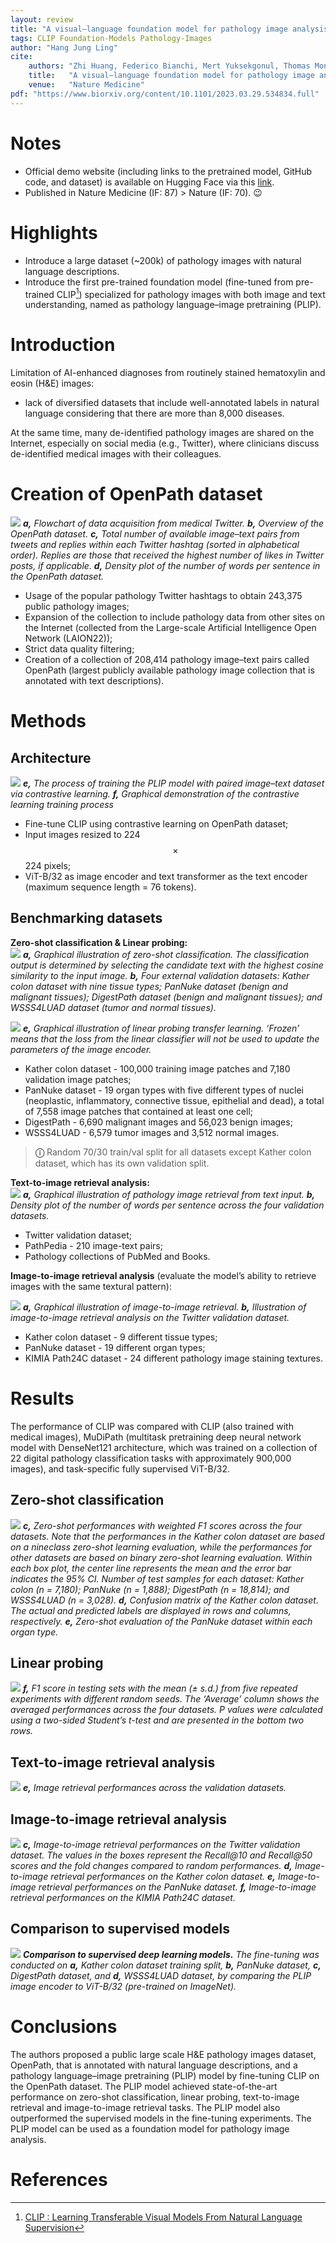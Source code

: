 ```yaml
---
layout: review
title: "A visual–language foundation model for pathology image analysis using medical Twitter"
tags: CLIP Foundation-Models Pathology-Images
author: "Hang Jung Ling"
cite:
    authors: "Zhi Huang, Federico Bianchi, Mert Yuksekgonul, Thomas Montine, James Zou"
    title:   "A visual–language foundation model for pathology image analysis using medical Twitter"
    venue:   "Nature Medicine"
pdf: "https://www.biorxiv.org/content/10.1101/2023.03.29.534834.full"
---
```


# Notes
* Official demo website (including links to the pretrained model, GitHub code, and dataset) is available on Hugging Face via this [link](https://huggingface.co/spaces/vinid/webplip).
* Published in Nature Medicine (IF: 87) > Nature (IF: 70). 😉

# Highlights
- Introduce a large dataset (~200k) of pathology images with natural language descriptions.
- Introduce the first pre-trained foundation model (fine-tuned from pre-trained CLIP[^1]) specialized for pathology images with both image and text understanding, named as pathology language–image pretraining (PLIP).

# Introduction
Limitation of AI-enhanced diagnoses from routinely stained hematoxylin and eosin (H&E) images:
- lack of diversified datasets that include well-annotated labels in natural language considering that there are more than 8,000 diseases.

At the same time, many de-identified pathology images are shared on the Internet, especially on social media (e.g., Twitter), where clinicians discuss de-identified medical images with their colleagues.

# Creation of OpenPath dataset
![](/collections/images/PLIP/dataset_creation.jpg)
***a,** Flowchart of data acquisition from medical Twitter. **b,** Overview of the OpenPath dataset. **c,** Total number of available image–text pairs from tweets and replies within each Twitter hashtag (sorted in alphabetical order). Replies are those that received the highest number of likes in Twitter posts, if applicable. **d,** Density plot of the number of words per sentence in the OpenPath dataset.*

- Usage of the popular pathology Twitter hashtags to obtain 243,375 public pathology images;  
- Expansion of the collection to include pathology data from other sites on the Internet (collected from the Large-scale Artificial Intelligence Open Network (LAION22));  
- Strict data quality filtering;  
- Creation of a collection of 208,414 pathology image–text pairs called OpenPath (largest publicly available pathology image collection that is annotated with text descriptions).  

# Methods
## Architecture
![](/collections/images/PLIP/architecture.jpg)
***e,** The process of training the PLIP model with paired image–text dataset via contrastive learning. **f,** Graphical demonstration of the contrastive learning training process*

- Fine-tune CLIP using contrastive learning on OpenPath dataset;
- Input images resized to 224 $$\times$$ 224 pixels;
- ViT-B/32 as image encoder and text transformer as the text encoder (maximum sequence length = 76 tokens).

## Benchmarking datasets
**Zero-shot classification & Linear probing:**  
![](/collections/images/PLIP/zero-shot.jpg)
***a,** Graphical illustration of zero-shot classification. The classification output is determined by selecting the candidate text with the highest cosine similarity to the input image. **b,** Four external validation datasets: Kather colon dataset with nine tissue types; PanNuke dataset (benign and malignant tissues); DigestPath dataset (benign and malignant tissues); and WSSS4LUAD dataset (tumor and normal tissues).*  

![](/collections/images/PLIP/linear_probing.jpg)
***e,** Graphical illustration of linear probing transfer learning. ‘Frozen’ means that the loss from the linear classifier will not be used to update the parameters of the image encoder.*

- Kather colon dataset - 100,000 training image patches and 7,180 validation image patches;<br>
- PanNuke dataset - 19 organ types with five different types of nuclei (neoplastic, inflammatory, connective tissue, epithelial and dead), a total of 7,558 image patches that contained at least one cell;<br>
- DigestPath - 6,690 malignant images and 56,023 benign images;<br> 
- WSSS4LUAD - 6,579 tumor images and 3,512 normal images.<br> 
> **&#9432;** Random 70/30 train/val split for all datasets except Kather colon dataset, which has its own validation split.  

**Text-to-image retrieval analysis:**  
![](/collections/images/PLIP/text2image.jpg)
***a,** Graphical illustration of pathology image retrieval from text input. **b,** Density plot of the number of words per sentence across the four validation datasets.*

- Twitter validation dataset;<br> 
- PathPedia - 210 image-text pairs;<br> 
- Pathology collections of PubMed and Books.<br> 

**Image-to-image retrieval analysis** (evaluate the model’s ability to retrieve images with the same textural pattern):

![](/collections/images/PLIP/image2image.jpg)
***a,** Graphical illustration of image-to-image retrieval. **b,** Illustration of image-to-image retrieval analysis on the Twitter validation dataset.*

- Kather colon dataset - 9 different tissue types;<br>
- PanNuke dataset - 19 different organ types;<br>
- KIMIA Path24C dataset - 24 different pathology image staining textures.

# Results
The performance of CLIP was compared with CLIP (also trained with medical images), MuDiPath (multitask pretraining deep neural network model with DenseNet121 architecture, which was trained on a collection of 22 digital pathology classification tasks with approximately 900,000 images), and task-specific fully supervised ViT-B/32.  

## Zero-shot classification
![](/collections/images/PLIP/zero_shot_results.jpg)
***c,** Zero-shot performances with weighted F1 scores across the four datasets. Note that the performances in the Kather colon dataset are based on a nineclass zero-shot learning evaluation, while the performances for other datasets are based on binary zero-shot learning evaluation. Within each box plot, the center line represents the mean and the error bar indicates the 95% CI. Number of test samples for each dataset: Kather colon (n = 7,180); PanNuke (n = 1,888); DigestPath (n = 18,814); and WSSS4LUAD (n = 3,028). **d,** Confusion matrix of the Kather colon dataset. The actual and predicted labels are displayed in rows and columns, respectively. **e,** Zero-shot evaluation of the PanNuke dataset within each organ type.*

## Linear probing
![](/collections/images/PLIP/linear_probing_results.jpg)
***f,** F1 score in testing sets with the mean (± s.d.) from five repeated experiments with different random seeds. The ‘Average’ column shows the averaged performances across the four datasets. P values were calculated using a two-sided Student’s t-test and are presented in the bottom two rows.*

## Text-to-image retrieval analysis
![](/collections/images/PLIP/text2image_results.jpg)
***e,** Image retrieval performances across the validation datasets.*

## Image-to-image retrieval analysis
![](/collections/images/PLIP/image2image_results.jpg)
***c,** Image-to-image retrieval performances on the Twitter validation dataset. The values in the boxes represent the Recall@10 and Recall@50 scores and the fold changes compared to random performances. **d,** Image-to-image retrieval performances on the Kather colon dataset. **e,** Image-to-image retrieval performances on the PanNuke dataset. **f,** Image-to-image retrieval performances on the KIMIA Path24C dataset.*

## Comparison to supervised models
![](/collections/images/PLIP/vs_supervised.jpg)
***Comparison to supervised deep learning models.** The fine-tuning was conducted on **a,** Kather colon dataset training split, **b,** PanNuke dataset, **c,** DigestPath dataset, and **d,** WSSS4LUAD dataset, by comparing the PLIP image encoder to ViT-B/32 (pre-trained on ImageNet).*

# Conclusions
The authors proposed a public large scale H&E pathology images dataset, OpenPath, that is annotated with natural language descriptions, and a pathology language–image pretraining (PLIP) model by fine-tuning CLIP on the OpenPath dataset. The PLIP model achieved state-of-the-art performance on zero-shot classification, linear probing, text-to-image retrieval and image-to-image retrieval tasks. The PLIP model also outperformed the supervised models in the fine-tuning experiments. The PLIP model can be used as a foundation model for pathology image analysis.

# References
[^1]: [CLIP : Learning Transferable Visual Models From Natural Language Supervision](https://creatis-myriad.github.io/2023/06/05/CLIP.html)


